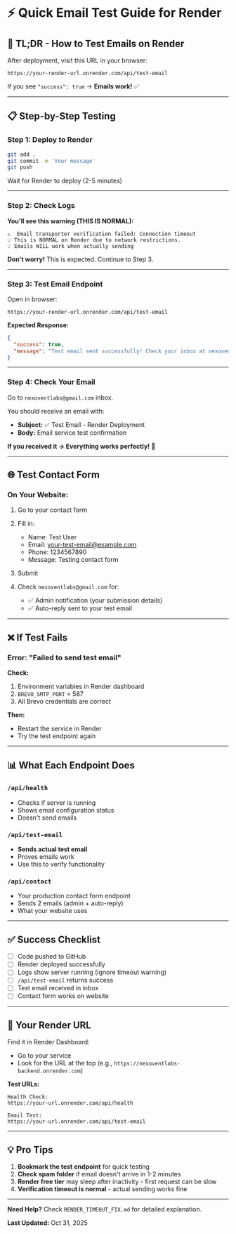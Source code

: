 # ⚡ Quick Email Test Guide for Render

## 🎯 **TL;DR - How to Test Emails on Render**

After deployment, visit this URL in your browser:

```
https://your-render-url.onrender.com/api/test-email
```

If you see `"success": true` → **Emails work!** ✅

---

## 📋 **Step-by-Step Testing**

### Step 1: Deploy to Render
```bash
git add .
git commit -m 'Your message'
git push
```

Wait for Render to deploy (2-5 minutes)

---

### Step 2: Check Logs

**You'll see this warning (THIS IS NORMAL):**
```
⚠️  Email transporter verification failed: Connection timeout
💡 This is NORMAL on Render due to network restrictions.
💡 Emails WILL work when actually sending
```

**Don't worry!** This is expected. Continue to Step 3.

---

### Step 3: Test Email Endpoint

Open in browser:
```
https://your-render-url.onrender.com/api/test-email
```

**Expected Response:**
```json
{
  "success": true,
  "message": "Test email sent successfully! Check your inbox at nexoventlabs@gmail.com"
}
```

---

### Step 4: Check Your Email

Go to `nexoventlabs@gmail.com` inbox.

You should receive an email with:
- **Subject:** ✅ Test Email - Render Deployment
- **Body:** Email service test confirmation

**If you received it → Everything works perfectly!** 🎉

---

## 🌐 **Test Contact Form**

### On Your Website:

1. Go to your contact form
2. Fill in:
   - Name: Test User
   - Email: your-test-email@example.com
   - Phone: 1234567890
   - Message: Testing contact form

3. Submit

4. Check `nexoventlabs@gmail.com` for:
   - ✅ Admin notification (your submission details)
   - ✅ Auto-reply sent to your test email

---

## ❌ **If Test Fails**

### Error: "Failed to send test email"

**Check:**
1. Environment variables in Render dashboard
2. `BREVO_SMTP_PORT` = 587
3. All Brevo credentials are correct

**Then:**
- Restart the service in Render
- Try the test endpoint again

---

## 📊 **What Each Endpoint Does**

### `/api/health`
- Checks if server is running
- Shows email configuration status
- Doesn't send emails

### `/api/test-email`
- **Sends actual test email**
- Proves emails work
- Use this to verify functionality

### `/api/contact`
- Your production contact form endpoint
- Sends 2 emails (admin + auto-reply)
- What your website uses

---

## ✅ **Success Checklist**

- [ ] Code pushed to GitHub
- [ ] Render deployed successfully
- [ ] Logs show server running (ignore timeout warning)
- [ ] `/api/test-email` returns success
- [ ] Test email received in inbox
- [ ] Contact form works on website

---

## 🚀 **Your Render URL**

Find it in Render Dashboard:
- Go to your service
- Look for the URL at the top (e.g., `https://nexoventlabs-backend.onrender.com`)

**Test URLs:**
```
Health Check:
https://your-url.onrender.com/api/health

Email Test:
https://your-url.onrender.com/api/test-email
```

---

## 💡 **Pro Tips**

1. **Bookmark the test endpoint** for quick testing
2. **Check spam folder** if email doesn't arrive in 1-2 minutes
3. **Render free tier** may sleep after inactivity - first request can be slow
4. **Verification timeout is normal** - actual sending works fine

---

**Need Help?** Check `RENDER_TIMEOUT_FIX.md` for detailed explanation.

**Last Updated:** Oct 31, 2025
